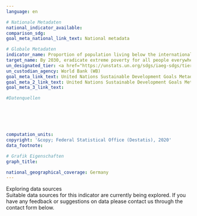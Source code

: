 ```yaml
---
language: en

# Nationale Metadaten
national_indicator_available: 
comparison_sdg: 
goal_meta_national_link_text: National metadata

# Globale Metadaten
indicator_name: Proportion of population living below the international poverty line, by sex, age, employment status and geographical location (urban/rural)
target_name: By 2030, eradicate extreme poverty for all people everywhere, currently measured as people living on less than $1.25 a day
un_designated_tier: <a href="https://unstats.un.org/sdgs/iaeg-sdgs/tier-classification/" title="Click here for more information on the UN tier classification.">Tier I</a>
un_custodian_agency: World Bank (WB)
goal_meta_link_text: United Nations Sustainable Development Goals Metadata (World Bank)
goal_meta_2_link_text: United Nations Sustainable Development Goals Metadata (International Labour Organization)
goal_meta_3_link_text: 

#Datenquellen






computation_units: 
copyright: '&copy; Federal Statistical Office (Destatis), 2020'
data_footnote: 

# Grafik Eigenschaften
graph_title: 

national_geographical_coverage: Germany
---
```


<span class="status notstarted"> Exploring data sources </span><br>
Suitable data sources for this indicator are currently being explored.
If you have any feedback or suggestions on data please contact us through the contact form below.